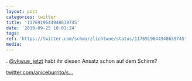 ```yaml
---
layout: post
categories: twitter
title: '1176919644948639745'
date: '2019-09-25 18:01:24'
tags: 
ref: 'https://twitter.com/schwarzlichtwue/status/1176919644948639745'
media:
---
```

. [@vkwue_jetzt](https://twitter.com/vkwue_jetzt) habt ihr diesen Ansatz schon auf dem Schirm?

[twitter.com/aniceburrito/s…](https://twitter.com/aniceburrito/status/1176505917594132481?s=19)
